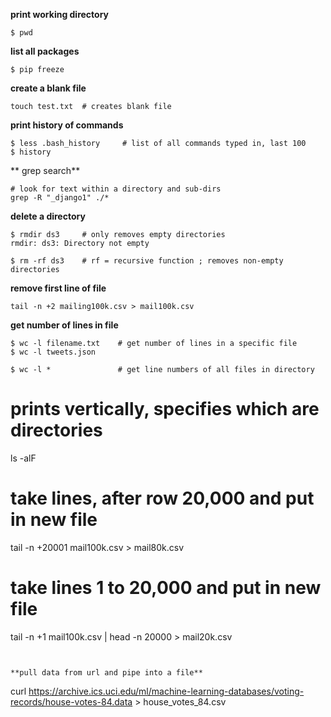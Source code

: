 
**print working directory**
```
$ pwd
```

**list all packages**
```
$ pip freeze
```

**create a blank file**
```
touch test.txt  # creates blank file
```

**print history of commands**
```
$ less .bash_history     # list of all commands typed in, last 100
$ history
```

** grep search**
```
# look for text within a directory and sub-dirs
grep -R "_django1" ./*  
```

**delete a directory**
```
$ rmdir ds3     # only removes empty directories
rmdir: ds3: Directory not empty

$ rm -rf ds3    # rf = recursive function ; removes non-empty directories
```

**remove first line of file**
```
tail -n +2 mailing100k.csv > mail100k.csv
```

**get number of lines in file**
```
$ wc -l filename.txt    # get number of lines in a specific file
$ wc -l tweets.json

$ wc -l *               # get line numbers of all files in directory

```
# prints vertically, specifies which are directories
ls -alF   			

# take lines, after row 20,000 and put in new file
tail -n +20001 mail100k.csv > mail80k.csv

# take lines 1 to 20,000 and put in new file
tail -n +1 mail100k.csv | head -n 20000 > mail20k.csv
```


**pull data from url and pipe into a file**
```
curl https://archive.ics.uci.edu/ml/machine-learning-databases/voting-records/house-votes-84.data > house_votes_84.csv
```
